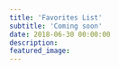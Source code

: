```yaml
---
title: 'Favorites List'
subtitle: 'Coming soon'
date: 2018-06-30 00:00:00
description: 
featured_image: 
---
```


